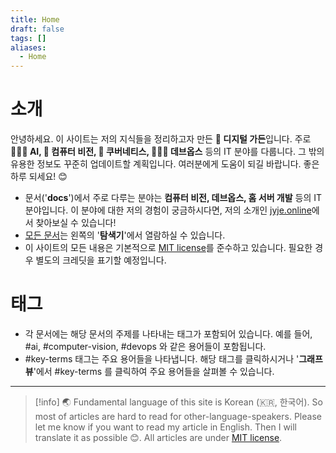 ```yaml
---
title: Home
draft: false
tags: []
aliases:
  - Home
---
```

# 소개

<!-- ![[/v1/assets/docs-alpaca-hello-b4566bb74c3d2892.jpg|center|400]] -->

안녕하세요. 이 사이트는 저의 지식들을 정리하고자 만든 **🌿 디지털 가든**입니다. 주로 **👨🏼‍🔬 AI, 🥽 컴퓨터 비전, 🐳 쿠버네티스, 🧑🏼‍💻 데브옵스** 등의 IT 분야를 다룹니다. 그 밖의 유용한 정보도 꾸준히 업데이트할 계획입니다. 여러분에게 도움이 되길 바랍니다. 좋은 하루 되세요! 😊

- 문서('**docs**')에서 주로 다루는 분야는 **컴퓨터 비전, 데브옵스, 홈 서버 개발** 등의 IT 분야입니다. 이 분야에 대한 저의 경험이 궁금하시다면, 저의 소개인 [jyje.online](https://jyje.online)에서 찾아보실 수 있습니다!
- [모든 문서](/v1)는 왼쪽의 '**탐색기**'에서 열람하실 수 있습니다.
- 이 사이트의 모든 내용은 기본적으로 [MIT license](https://github.com/jyje/garden/blob/main/LICENSE.txt)를 준수하고 있습니다. 필요한 경우 별도의 크레딧을 표기할 예정입니다.

# 태그
- 각 문서에는 해당 문서의 주제를 나타내는 태그가 포함되어 있습니다. 예를 들어, #ai, #computer-vision, #devops 와 같은 용어들이 포함됩니다.
- #key-terms 태그는 주요 용어들을 나타냅니다. 해당 태그를 클릭하시거나 '**그래프 뷰**'에서 #key-terms 를 클릭하여 주요 용어들을 살펴볼 수 있습니다.

---

> [!info]
> 🌏 Fundamental language of this site is Korean (🇰🇷, 한국어). So most of articles are hard to read for other-language-speakers. Please let me know if you want to read my article in English. Then I will translate it as possible 😊. All articles are under [MIT license](https://github.com/jyje/garden/blob/main/LICENSE.txt).
